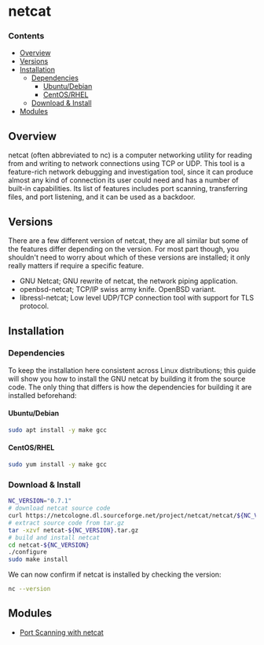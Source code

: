 # netcat
<!--TOC_START-->
### Contents
- [Overview](#overview)
- [Versions](#versions)
- [Installation](#installation)
	- [Dependencies](#dependencies)
		- [Ubuntu/Debian](#ubuntudebian)
		- [CentOS/RHEL](#centosrhel)
	- [Download & Install](#download--install)
- [Modules](#modules)

<!--TOC_END-->
## Overview
netcat (often abbreviated to nc) is a computer networking utility for reading from and writing to network connections using TCP or UDP.
This tool is a feature-rich network debugging and investigation tool, since it can produce almost any kind of connection its user could need and has a number of built-in capabilities.
Its list of features includes port scanning, transferring files, and port listening, and it can be used as a backdoor.
## Versions
There are a few different version of netcat, they are all similar but some of the features differ depending on the version.
For most part though, you shouldn't need to worry about which of these versions are installed; it only really matters if require a specific feature.
- GNU Netcat; GNU rewrite of netcat, the network piping application.
- openbsd-netcat; TCP/IP swiss army knife. OpenBSD variant.
- libressl-netcat; Low level UDP/TCP connection tool with support for TLS protocol.
## Installation
### Dependencies
To keep the installation here consistent across Linux distributions; this guide will show you how to install the GNU netcat by building it from the source code.
The only thing that differs is how the dependencies for building it are installed beforehand:
#### Ubuntu/Debian
```bash
sudo apt install -y make gcc
```
#### CentOS/RHEL
```bash
sudo yum install -y make gcc
```
### Download & Install
```bash
NC_VERSION="0.7.1"
# download netcat source code
curl https://netcologne.dl.sourceforge.net/project/netcat/netcat/${NC_VERSION}/netcat-${NC_VERSION}.tar.gz -o netcat-${NC_VERSION}.tar.gz
# extract source code from tar.gz
tar -xzvf netcat-${NC_VERSION}.tar.gz
# build and install netcat
cd netcat-${NC_VERSION}
./configure
sudo make install
```
We can now confirm if netcat is installed by checking the version:
```bash
nc --version
```
<!--MODULES_START-->
## Modules
- [Port Scanning with netcat](./modules/port-scanning)
<!--MODULES_END-->
